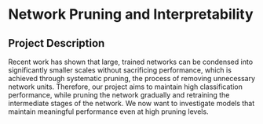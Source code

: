 # Network Pruning and Interpretability

## Project Description

Recent work has shown that large, trained networks can be condensed  into significantly smaller scales without sacrificing performance, which is achieved through systematic pruning, the process of removing unnecessary network units. Therefore, our project aims to maintain high classification performance, while pruning the network gradually and retraining the intermediate stages of the network. We now want to investigate models that maintain meaningful performance even at high pruning levels. 









 
